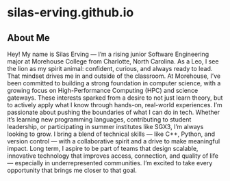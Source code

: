 # silas-erving.github.io

<h2>About Me</h2>
<p>
  Hey! My name is Silas Erving — I’m a rising junior Software Engineering major at Morehouse College from Charlotte, North Carolina. As a Leo, I see the lion as my spirit animal: confident, curious, and always ready to lead. That mindset drives me in and outside of the classroom. At Morehouse, I’ve been committed to building a strong foundation in computer science, with a growing focus on High-Performance Computing (HPC) and science gateways. These interests sparked from a desire to not just learn theory, but to actively apply what I know through hands-on, real-world experiences.
I’m passionate about pushing the boundaries of what I can do in tech. Whether it’s learning new programming languages, contributing to student leadership, or participating in summer institutes like SGX3, I’m always looking to grow. I bring a blend of technical skills — like C++, Python, and version control — with a collaborative spirit and a drive to make meaningful impact. Long term, I aspire to be part of teams that design scalable, innovative technology that improves access, connection, and quality of life — especially in underrepresented communities. I’m excited to take every opportunity that brings me closer to that goal.
</p>
